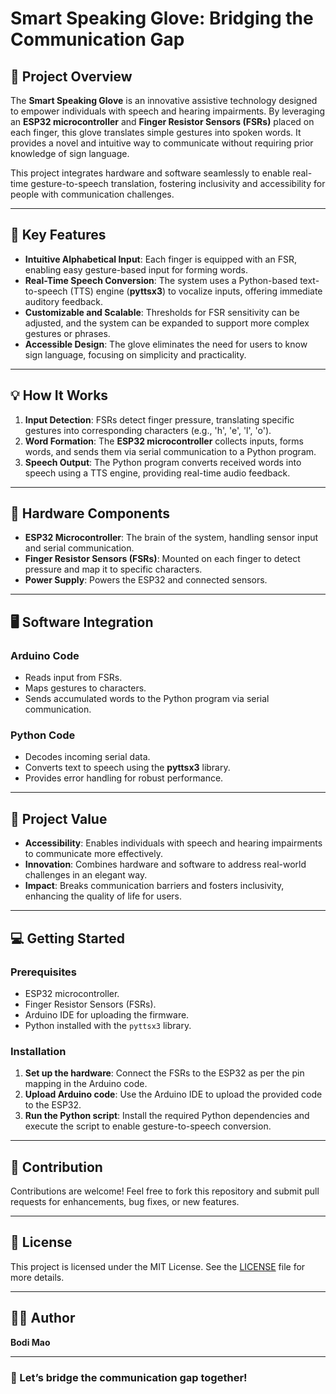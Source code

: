 # **Smart Speaking Glove: Bridging the Communication Gap**

## 🚀 Project Overview  
The **Smart Speaking Glove** is an innovative assistive technology designed to empower individuals with speech and hearing impairments. By leveraging an **ESP32 microcontroller** and **Finger Resistor Sensors (FSRs)** placed on each finger, this glove translates simple gestures into spoken words. It provides a novel and intuitive way to communicate without requiring prior knowledge of sign language.  

This project integrates hardware and software seamlessly to enable real-time gesture-to-speech translation, fostering inclusivity and accessibility for people with communication challenges.  

---

## 🎯 Key Features  
- **Intuitive Alphabetical Input**: Each finger is equipped with an FSR, enabling easy gesture-based input for forming words.  
- **Real-Time Speech Conversion**: The system uses a Python-based text-to-speech (TTS) engine (**pyttsx3**) to vocalize inputs, offering immediate auditory feedback.  
- **Customizable and Scalable**: Thresholds for FSR sensitivity can be adjusted, and the system can be expanded to support more complex gestures or phrases.  
- **Accessible Design**: The glove eliminates the need for users to know sign language, focusing on simplicity and practicality.  

---

## 💡 How It Works  
1. **Input Detection**: FSRs detect finger pressure, translating specific gestures into corresponding characters (e.g., 'h', 'e', 'l', 'o').  
2. **Word Formation**: The **ESP32 microcontroller** collects inputs, forms words, and sends them via serial communication to a Python program.  
3. **Speech Output**: The Python program converts received words into speech using a TTS engine, providing real-time audio feedback.  

---

## 🔧 Hardware Components  
- **ESP32 Microcontroller**: The brain of the system, handling sensor input and serial communication.  
- **Finger Resistor Sensors (FSRs)**: Mounted on each finger to detect pressure and map it to specific characters.  
- **Power Supply**: Powers the ESP32 and connected sensors.  

---

## 🖥️ Software Integration  

### Arduino Code  
- Reads input from FSRs.  
- Maps gestures to characters.  
- Sends accumulated words to the Python program via serial communication.  

### Python Code  
- Decodes incoming serial data.  
- Converts text to speech using the **pyttsx3** library.  
- Provides error handling for robust performance.  

---

## 🌟 Project Value  
- **Accessibility**: Enables individuals with speech and hearing impairments to communicate more effectively.  
- **Innovation**: Combines hardware and software to address real-world challenges in an elegant way.  
- **Impact**: Breaks communication barriers and fosters inclusivity, enhancing the quality of life for users.  

---  

## 💻 Getting Started  

### Prerequisites  
- ESP32 microcontroller.  
- Finger Resistor Sensors (FSRs).  
- Arduino IDE for uploading the firmware.  
- Python installed with the `pyttsx3` library.  

### Installation  
1. **Set up the hardware**: Connect the FSRs to the ESP32 as per the pin mapping in the Arduino code.  
2. **Upload Arduino code**: Use the Arduino IDE to upload the provided code to the ESP32.  
3. **Run the Python script**: Install the required Python dependencies and execute the script to enable gesture-to-speech conversion.  

---

## 🤝 Contribution  
Contributions are welcome! Feel free to fork this repository and submit pull requests for enhancements, bug fixes, or new features.  

---

## 📜 License  
This project is licensed under the MIT License. See the [LICENSE](LICENSE) file for more details.  

---

## 🧑‍💻 Author  
**Bodi Mao**  

---

### 🌟 Let’s bridge the communication gap together!
